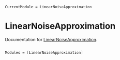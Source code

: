 ```@meta
CurrentModule = LinearNoiseApproximation
```

# LinearNoiseApproximation

Documentation for [LinearNoiseApproximation](https://github.com/palmtree2013/LinearNoiseApproximation.jl).

```@index
```

```@autodocs
Modules = [LinearNoiseApproximation]
```
